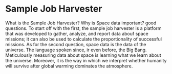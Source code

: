 # Sample Job Harvester
What is the Sample Job Harvester? Why is Space data important? good questions. To start off with the first, the sample job harvester is a platform that was developed to gather, analyze, and report data abouf space missions; it can also be used to calculate the proportionality of successful missions. As for the second question, space data is the data of the universe. The language spoken since, ir even before, the Big Bang. Meticulously measuring data about space is learning what we learn about the universe. Moreover, it is the way in which we interpret whether humanity will survive after global warming dominates the atmosphere.

